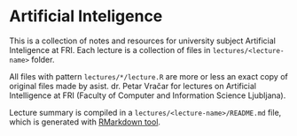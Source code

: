 # Artificial Inteligence

This is a collection of notes and resources for university subject Artificial Inteligence at FRI. Each lecture is a collection of files in `lectures/<lecture-name>` folder.

All files with pattern `lectures/*/lecture.R` are more or less an exact copy of original files made by asist. dr. Petar Vračar for lectures on Artificial Intelligence at FRI (Faculty of Computer and Information Science Ljubljana).

Lecture summary is compiled in a `lectures/<lecture-name>/README.md` file, which is generated with [RMarkdown tool](https://rmarkdown.rstudio.com/).

